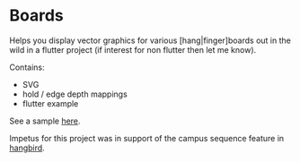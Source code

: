 # Boards

Helps you display vector graphics for various [hang|finger]boards out in the wild in a flutter project (if interest for non flutter then let me know).

Contains:

  * SVG
  * hold / edge depth mappings
  * flutter example


See a sample [here](https://gitaaron.github.io/boards/#/).

Impetus for this project was in support of the campus sequence feature in [hangbird](https://hangbird.app).
